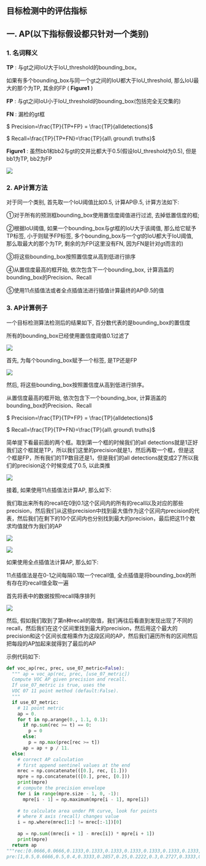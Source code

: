 ## 目标检测中的评估指标

## 一. AP(以下指标假设都只针对一个类别)

### 1. 名词释义

**TP** :  与gt之间IoU大于IoU_threshold的bounding_box。

如果有多个bounding_box与同一个gt之间的IoU都大于IoU_threshold, 那么IoU最大的那个为TP, 其余的FP	( **Figure1** )

**FP** :  与gt之间IoU小于IoU_threshold的bounding_box(包括完全无交集的)

**FN** : 漏检的gt框

$ Precision=\frac{TP}{TP+FP} = \frac{TP}{alldetections}$

$ Recall=\frac{TP}{TP+FN}=\frac{TP}{all\ ground\ truths}$

 **Figure1** : 虽然bb1和bb2与gt的交并比都大于0.5(假设IoU_threshold为0.5), 但是bb1为TP, bb2为FP

![](assets/1.jpg)

### 2. AP计算方法

对于同一个类别, 首先取一个IoU阈值比如0.5, 计算AP@.5, 计算方法如下:

①对于所有的预测框bounding_box使用置信度阈值进行过滤, 去掉低置信度的框;

②根据IoU阈值, 如果一个bounding_box与gt框的IoU大于该阈值, 那么给它赋予TP标签, 小于则赋予FP标签, 多个bounding_box与一个gt的IoU都大于IoU阈值, 那么取最大的那个为TP, 剩余的为FP(这里没有FN, 因为FN是针对gt而言的)

③将这些bounding_box按照置信度从高到低进行排序

④从置信度最高的框开始, 依次包含下一个bounding_box, 计算涵盖的bounding_box的Precision、Recall

⑤使用11点插值法或者全点插值法进行插值计算最终的AP@.5的值

### 3. AP计算例子

一个目标检测算法检测后的结果如下, 百分数代表的是bounding_box的置信度

所有的bounding_box已经使用置信度阈值0.1过滤了

![](assets/2.jpg)

首先, 为每个bounding_box赋予一个标签, 是TP还是FP

![](assets/3.jpg)

然后, 将这些bounding_box按照置信度从高到低进行排序。

从置信度最高的框开始, 依次包含下一个bounding_box, 计算涵盖的bounding_box的Precision、Recall

$ Precision=\frac{TP}{TP+FP} = \frac{TP}{alldetections}$

$ Recall=\frac{TP}{TP+FN}=\frac{TP}{all\ ground\ truths}$

简单提下看最前面的两个框。取到第一个框的时候我们的all detections就是1正好我们这个框就是TP，所以我们这里的precision就是1，然后再取一个框，但是这个框是FP，所有我们的TP数目还是1，但是我们的all detections就变成2了所以我们的precision这个时候变成了0.5, 以此类推

![](assets/4.jpg)

接着, 如果使用11点插值法计算AP, 那么如下:

我们取出来所有的recall在0到0.1这个区间内的所有的recall以及对应的那些precision，然后我们从这些precision中找到最大值作为这个区间内precision的代表，然后我们在剩下的10个区间内也分别找到最大的precision，最后把这11个数求均值就作为我们的AP

![](assets/5.jpg)

![](assets/6.jpg)

如果使用全点插值法计算AP, 那么如下:

11点插值法是在0-1之间每隔0.1取一个recall值, 全点插值是将bounding_box的所有存在的recall值全取一遍

首先将表中的数据按照recall降序排列

![](assets/7.jpg)

然后,  假如我们取到了第n种recall的取值，我们再往后看直到发现出现了不同的recall，然后我们在这个区间里找到最大的precision，然后用这个最大的precision和这个区间长度相乘作为这段区间的AP，然后我们遍历所有的区间然后把每段的AP加起来就得到了最后的AP

示例代码如下:

```python
def voc_ap(rec, prec, use_07_metric=False):
  """ ap = voc_ap(rec, prec, [use_07_metric])
  Compute VOC AP given precision and recall.
  If use_07_metric is true, uses the
  VOC 07 11 point method (default:False).
  """
  if use_07_metric:
    # 11 point metric
    ap = 0.
    for t in np.arange(0., 1.1, 0.1):
      if np.sum(rec >= t) == 0:
        p = 0
      else:
        p = np.max(prec[rec >= t])
      ap = ap + p / 11.
  else:
    # correct AP calculation
    # first append sentinel values at the end
    mrec = np.concatenate(([0.], rec, [1.]))
    mpre = np.concatenate(([0.], prec, [0.]))
    print(mpre)
    # compute the precision envelope
    for i in range(mpre.size - 1, 0, -1):
      mpre[i - 1] = np.maximum(mpre[i - 1], mpre[i])
 
    # to calculate area under PR curve, look for points
    # where X axis (recall) changes value
    i = np.where(mrec[1:] != mrec[:-1])[0]
 
    ap = np.sum((mrec[i + 1] - mrec[i]) * mpre[i + 1])
    print(mpre)
  return ap
"""rec:[0.0666,0.0666,0.1333,0.1333,0.1333,0.1333,0.1333,0.1333,0.1333,0.2,0.2,0.2666,0.3333 ,0.4,0.4,0.4,0.4,0.4,0.4,0.4,0.4,0.4,0.4666,0.4666]
pre:[1,0.5,0.6666,0.5,0.4,0.3333,0.2857,0.25,0.2222,0.3,0.2727,0.3333,0.3846,0.4285,0.4,0.375,0.3529, 0.3333,0.3157,0.3,0.2857,0.2727,0.3043,0.2916]"""
```

